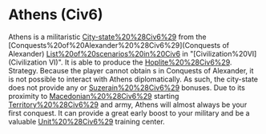 # Athens (Civ6)

Athens is a militaristic [City-state%20%28Civ6%29](city-state) from the [Conquests%20of%20Alexander%20%28Civ6%29](Conquests of Alexander) [List%20of%20scenarios%20in%20Civ6](scenario) in "[Civilization%20VI](Civilization VI)". It is able to produce the [Hoplite%20%28Civ6%29](Hoplite).
Strategy.
Because the player cannot obtain s in Conquests of Alexander, it is not possible to interact with Athens diplomatically. As such, the city-state does not provide any or [Suzerain%20%28Civ6%29](Suzerain) bonuses.
Due to its proximity to [Macedonian%20%28Civ6%29](Macedon's) starting [Territory%20%28Civ6%29](territory) and army, Athens will almost always be your first conquest. It can provide a great early boost to your military and be a valuable [Unit%20%28Civ6%29](unit) training center.